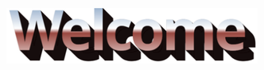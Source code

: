 <div align="center">
  <img src="https://github.com/teilorr/teilorr/blob/master/images/welcome.png?raw=true" style="max-width: 100%;" alt="Welcome to my Github Profile"/>
</div>
